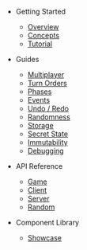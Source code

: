 * Getting Started

  * [Overview](/)
  * [Concepts](concepts.md)
  * [Tutorial](tutorial.md)

* Guides

  * [Multiplayer](multiplayer.md)
  * [Turn Orders](turn-order.md)
  * [Phases](phases.md)
  * [Events](events.md)
  * [Undo / Redo](undo.md)
  * [Randomness](random.md)
  * [Storage](storage.md)
  * [Secret State](secret-state.md)
  * [Immutability](immutability.md)
  * [Debugging](debugging.md)

* API Reference

  * [Game](api/Game.md)
  * [Client](api/Client.md)
  * [Server](api/Server.md)
  * [Random](api/Random.md)

* Component Library
  * [Showcase](storybook.md)
